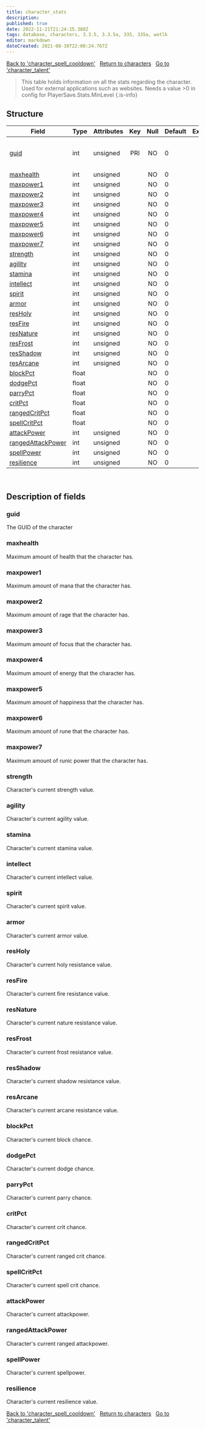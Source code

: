 ```yaml
---
title: character_stats
description: 
published: true
date: 2022-11-21T21:24:15.388Z
tags: database, characters, 3.3.5, 3.3.5a, 335, 335a, wotlk
editor: markdown
dateCreated: 2021-08-30T22:00:24.767Z
---
```


<a href="https://trinitycore.info/en/database/335/characters/character_spell_cooldown" class="mt-5 v-btn v-btn--depressed v-btn--flat v-btn--outlined theme--light v-size--default darkblue--text text--lighten-3"><span class="v-btn__content"><i aria-hidden="true" class="v-icon notranslate v-icon--left mdi mdi-arrow-left theme--light"></i><span>Back to 'character_spell_cooldown'</span></span></a>&nbsp;&nbsp;&nbsp;<a href="https://trinitycore.info/en/database/335/characters/home" class="mt-5 v-btn v-btn--depressed v-btn--flat v-btn--outlined theme--light v-size--default darkblue--text text--lighten-3"><span class="v-btn__content"><i aria-hidden="true" class="v-icon notranslate v-icon--left mdi mdi-home-outline theme--light"></i><span>Return to characters</span></span></a>&nbsp;&nbsp;&nbsp;<a href="https://trinitycore.info/en/database/335/characters/character_talent" class="mt-5 v-btn v-btn--depressed v-btn--flat v-btn--outlined theme--light v-size--default darkblue--text text--lighten-3"><span class="v-btn__content"><span>Go to 'character_talent'</span><i aria-hidden="true" class="v-icon notranslate v-icon--right mdi mdi-arrow-right theme--light"></i></span></a>

> This table holds information on all the stats regarding the character. Used for external applications such as websites.
> Needs a value >0 in config for PlayerSave.Stats.MinLevel
{.is-info}


## Structure

| Field | Type | Attributes | Key | Null | Default | Extra | Comment |
| --- | --- | --- | :---: | :---: | --- | --- | --- |
| [guid](#guid) | int | unsigned | PRI | NO | 0 |  | Global Unique Identifier, Low part |
| [maxhealth](#maxhealth) | int | unsigned |  | NO | 0 |  |  |
| [maxpower1](#maxpower1) | int | unsigned |  | NO | 0 |  |  |
| [maxpower2](#maxpower2) | int | unsigned |  | NO | 0 |  |  |
| [maxpower3](#maxpower3) | int | unsigned |  | NO | 0 |  |  |
| [maxpower4](#maxpower4) | int | unsigned |  | NO | 0 |  |  |
| [maxpower5](#maxpower5) | int | unsigned |  | NO | 0 |  |  |
| [maxpower6](#maxpower6) | int | unsigned |  | NO | 0 |  |  |
| [maxpower7](#maxpower7) | int | unsigned |  | NO | 0 |  |  |
| [strength](#strength) | int | unsigned |  | NO | 0 |  |  |
| [agility](#agility) | int | unsigned |  | NO | 0 |  |  |
| [stamina](#stamina) | int | unsigned |  | NO | 0 |  |  |
| [intellect](#intellect) | int | unsigned |  | NO | 0 |  |  |
| [spirit](#spirit) | int | unsigned |  | NO | 0 |  |  |
| [armor](#armor) | int | unsigned |  | NO | 0 |  |  |
| [resHoly](#resholy) | int | unsigned |  | NO | 0 |  |  |
| [resFire](#resfire) | int | unsigned |  | NO | 0 |  |  |
| [resNature](#resnature) | int | unsigned |  | NO | 0 |  |  |
| [resFrost](#resfrost) | int | unsigned |  | NO | 0 |  |  |
| [resShadow](#resshadow) | int | unsigned |  | NO | 0 |  |  |
| [resArcane](#resarcane) | int | unsigned |  | NO | 0 |  |  |
| [blockPct](#blockpct) | float |  |  | NO | 0 |  |  |
| [dodgePct](#dodgepct) | float |  |  | NO | 0 |  |  |
| [parryPct](#parrypct) | float |  |  | NO | 0 |  |  |
| [critPct](#critpct) | float |  |  | NO | 0 |  |  |
| [rangedCritPct](#rangedcritpct) | float |  |  | NO | 0 |  |  |
| [spellCritPct](#spellcritpct) | float |  |  | NO | 0 |  |  |
| [attackPower](#attackpower) | int | unsigned |  | NO | 0 |  |  |
| [rangedAttackPower](#rangedattackpower) | int | unsigned |  | NO | 0 |  |  |
| [spellPower](#spellpower) | int | unsigned |  | NO | 0 |  |  |
| [resilience](#resilience) | int | unsigned |  | NO | 0 |  |  |
&nbsp;
## Description of fields

### guid
The GUID of the character
&nbsp;

### maxhealth
Maximum amount of health that the character has.
&nbsp;

### maxpower1
Maximum amount of mana that the character has.
&nbsp;

### maxpower2
Maximum amount of rage that the character has.
&nbsp;

### maxpower3
Maximum amount of focus that the character has.
&nbsp;

### maxpower4
Maximum amount of energy that the character has.
&nbsp;

### maxpower5
Maximum amount of happiness that the character has.
&nbsp;

### maxpower6
Maximum amount of rune that the character has.
&nbsp;

### maxpower7
Maximum amount of runic power that the character has.
&nbsp;

### strength
Character's current strength value.
&nbsp;

### agility
Character's current agility value.
&nbsp;

### stamina
Character's current stamina value.
&nbsp;

### intellect
Character's current intellect value.
&nbsp;

### spirit
Character's current spirit value.
&nbsp;

### armor
Character's current armor value.
&nbsp;

### resHoly
Character's current holy resistance value.
&nbsp;

### resFire
Character's current fire resistance value.
&nbsp;

### resNature
Character's current nature resistance value.
&nbsp;

### resFrost
Character's current frost resistance value.
&nbsp;

### resShadow
Character's current shadow resistance value.
&nbsp;

### resArcane
Character's current arcane resistance value.
&nbsp;

### blockPct
Character's current block chance.
&nbsp;

### dodgePct
Character's current dodge chance.
&nbsp;

### parryPct
Character's current parry chance.
&nbsp;

### critPct
Character's current crit chance.
&nbsp;

### rangedCritPct
Character's current ranged crit chance.
&nbsp;

### spellCritPct
Character's current spell crit chance.
&nbsp;

### attackPower
Character's current attackpower.
&nbsp;

### rangedAttackPower
Character's current ranged attackpower.
&nbsp;

### spellPower
Character's current spellpower.
&nbsp;

### resilience
Character's current resilience value.
&nbsp;

<a href="https://trinitycore.info/en/database/335/characters/character_spell_cooldown" class="mt-5 v-btn v-btn--depressed v-btn--flat v-btn--outlined theme--light v-size--default darkblue--text text--lighten-3"><span class="v-btn__content"><i aria-hidden="true" class="v-icon notranslate v-icon--left mdi mdi-arrow-left theme--light"></i><span>Back to 'character_spell_cooldown'</span></span></a>&nbsp;&nbsp;&nbsp;<a href="https://trinitycore.info/en/database/335/characters/home" class="mt-5 v-btn v-btn--depressed v-btn--flat v-btn--outlined theme--light v-size--default darkblue--text text--lighten-3"><span class="v-btn__content"><i aria-hidden="true" class="v-icon notranslate v-icon--left mdi mdi-home-outline theme--light"></i><span>Return to characters</span></span></a>&nbsp;&nbsp;&nbsp;<a href="https://trinitycore.info/en/database/335/characters/character_talent" class="mt-5 v-btn v-btn--depressed v-btn--flat v-btn--outlined theme--light v-size--default darkblue--text text--lighten-3"><span class="v-btn__content"><span>Go to 'character_talent'</span><i aria-hidden="true" class="v-icon notranslate v-icon--right mdi mdi-arrow-right theme--light"></i></span></a>
